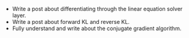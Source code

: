 - Write a post about differentiating through the linear equation solver layer.
- Write a post about forward KL and reverse KL.
- Fully understand and write about the conjugate gradient algorithm.